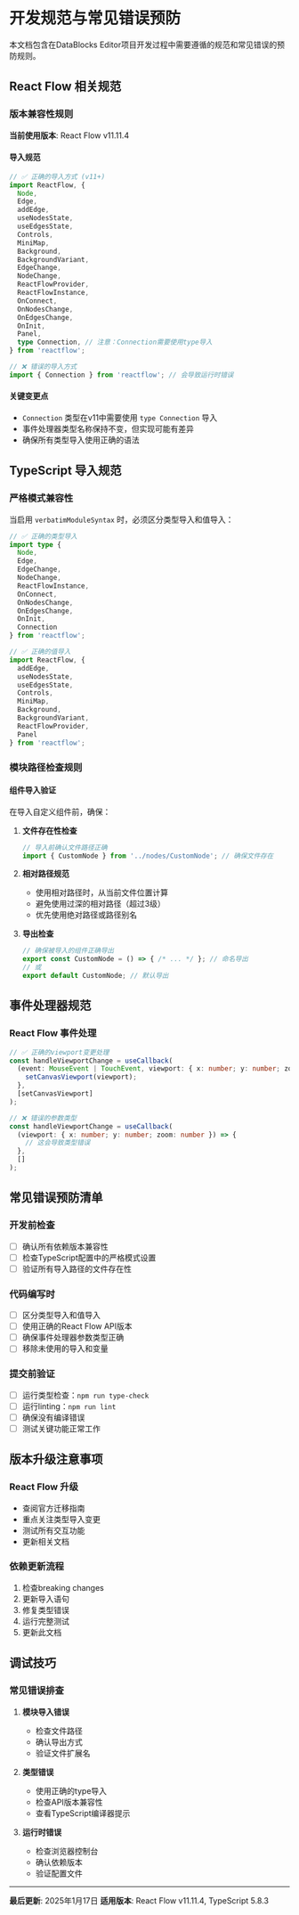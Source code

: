 # 开发规范与常见错误预防

本文档包含在DataBlocks Editor项目开发过程中需要遵循的规范和常见错误的预防规则。

## React Flow 相关规范

### 版本兼容性规则

**当前使用版本**: React Flow v11.11.4

#### 导入规范
```typescript
// ✅ 正确的导入方式 (v11+)
import ReactFlow, {
  Node,
  Edge,
  addEdge,
  useNodesState,
  useEdgesState,
  Controls,
  MiniMap,
  Background,
  BackgroundVariant,
  EdgeChange,
  NodeChange,
  ReactFlowProvider,
  ReactFlowInstance,
  OnConnect,
  OnNodesChange,
  OnEdgesChange,
  OnInit,
  Panel,
  type Connection, // 注意：Connection需要使用type导入
} from 'reactflow';

// ❌ 错误的导入方式
import { Connection } from 'reactflow'; // 会导致运行时错误
```

#### 关键变更点
- `Connection` 类型在v11中需要使用 `type Connection` 导入
- 事件处理器类型名称保持不变，但实现可能有差异
- 确保所有类型导入使用正确的语法

## TypeScript 导入规范

### 严格模式兼容性

当启用 `verbatimModuleSyntax` 时，必须区分类型导入和值导入：

```typescript
// ✅ 正确的类型导入
import type { 
  Node, 
  Edge, 
  EdgeChange, 
  NodeChange, 
  ReactFlowInstance,
  OnConnect,
  OnNodesChange,
  OnEdgesChange,
  OnInit,
  Connection 
} from 'reactflow';

// ✅ 正确的值导入
import ReactFlow, { 
  addEdge,
  useNodesState,
  useEdgesState,
  Controls,
  MiniMap,
  Background,
  BackgroundVariant,
  ReactFlowProvider,
  Panel
} from 'reactflow';
```

### 模块路径检查规则

#### 组件导入验证
在导入自定义组件前，确保：

1. **文件存在性检查**
   ```typescript
   // 导入前确认文件路径正确
   import { CustomNode } from '../nodes/CustomNode'; // 确保文件存在
   ```

2. **相对路径规范**
   - 使用相对路径时，从当前文件位置计算
   - 避免使用过深的相对路径（超过3级）
   - 优先使用绝对路径或路径别名

3. **导出检查**
   ```typescript
   // 确保被导入的组件正确导出
   export const CustomNode = () => { /* ... */ }; // 命名导出
   // 或
   export default CustomNode; // 默认导出
   ```

## 事件处理器规范

### React Flow 事件处理

```typescript
// ✅ 正确的viewport变更处理
const handleViewportChange = useCallback(
  (event: MouseEvent | TouchEvent, viewport: { x: number; y: number; zoom: number }) => {
    setCanvasViewport(viewport);
  },
  [setCanvasViewport]
);

// ❌ 错误的参数类型
const handleViewportChange = useCallback(
  (viewport: { x: number; y: number; zoom: number }) => {
    // 这会导致类型错误
  },
  []
);
```

## 常见错误预防清单

### 开发前检查
- [ ] 确认所有依赖版本兼容性
- [ ] 检查TypeScript配置中的严格模式设置
- [ ] 验证所有导入路径的文件存在性

### 代码编写时
- [ ] 区分类型导入和值导入
- [ ] 使用正确的React Flow API版本
- [ ] 确保事件处理器参数类型正确
- [ ] 移除未使用的导入和变量

### 提交前验证
- [ ] 运行类型检查：`npm run type-check`
- [ ] 运行linting：`npm run lint`
- [ ] 确保没有编译错误
- [ ] 测试关键功能正常工作

## 版本升级注意事项

### React Flow 升级
- 查阅官方迁移指南
- 重点关注类型导入变更
- 测试所有交互功能
- 更新相关文档

### 依赖更新流程
1. 检查breaking changes
2. 更新导入语句
3. 修复类型错误
4. 运行完整测试
5. 更新此文档

## 调试技巧

### 常见错误排查
1. **模块导入错误**
   - 检查文件路径
   - 确认导出方式
   - 验证文件扩展名

2. **类型错误**
   - 使用正确的type导入
   - 检查API版本兼容性
   - 查看TypeScript编译器提示

3. **运行时错误**
   - 检查浏览器控制台
   - 确认依赖版本
   - 验证配置文件

---

**最后更新**: 2025年1月17日
**适用版本**: React Flow v11.11.4, TypeScript 5.8.3